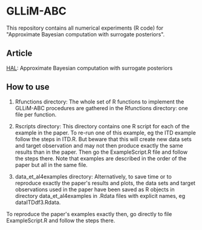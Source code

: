 # GLLiM-ABC

This repository contains all numerical experiments (R code) for "Approximate Bayesian computation with surrogate posteriors".

## Article
[HAL](https://hal.archives-ouvertes.fr/hal-03139256): Approximate Bayesian computation with surrogate posteriors

## How to use
1) Rfunctions directory:
The whole set of R functions to implement the GLLiM-ABC procedures are gathered in the Rfunctions directory: one file per function.

2) Rscripts directory:
This directory contains one R script for each of the example in the paper. To re-run  one of this example, eg the ITD example follow the steps in ITD.R. But beware that this will create new data sets and target observation and may not then produce exactly the same results than in the paper. 
Then go the ExampleScript.R file and follow the steps there. Note that examples are described in the order of the paper but all in the same file. 

3) data_et_al4examples directory: 
Alternatively, to save time or to reproduce exactly the paper's results and plots, the data sets and target observations used in the paper have been saved  as R objects in directory data_et_al4examples in .Rdata files with explicit names, eg dataITDdf3.Rdata.

To reproduce the paper's examples exactly then, go directly to file ExampleScript.R
and follow the steps there. 
